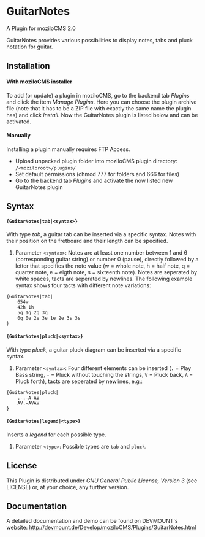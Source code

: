 GuitarNotes
===========

A Plugin for moziloCMS 2.0

GuitarNotes provides various possibilities to display notes, tabs and pluck notation for guitar.

## Installation
#### With moziloCMS installer
To add (or update) a plugin in moziloCMS, go to the backend tab *Plugins* and click the item *Manage Plugins*. Here you can choose the plugin archive file (note that it has to be a ZIP file with exactly the same name the plugin has) and click *Install*. Now the GuitarNotes plugin is listed below and can be activated.

#### Manually
Installing a plugin manually requires FTP Access.
- Upload unpacked plugin folder into moziloCMS plugin directory: ```/<moziloroot>/plugins/```
- Set default permissions (chmod 777 for folders and 666 for files)
- Go to the backend tab *Plugins* and activate the now listed new GuitarNotes plugin

## Syntax
#### ```{GuitarNotes|tab|<syntax>}```
With type *tab*, a guitar tab can be inserted via a specific syntax. Notes with their position on the fretboard and their length can be specified.

1. Parameter ```<syntax>```: Notes are at least one number between 1 and 6 (corresponding guitar string) or number 0 (pause), directly followed by a letter that specifies the note value (w = whole note, h = half note, q = quarter note, e = eigth note, s = sixteenth note). Notes are seperated by white spaces, tacts are seperated by newlines. The following example syntax shows four tacts with different note variations:
```
{GuitarNotes|tab|
    654w
    42h 1h
    5q 1q 2q 3q
    0q 0e 2e 3e 1e 2e 3s 3s
}
```

#### ```{GuitarNotes|pluck|<syntax>}```
With type *pluck*, a guitar pluck diagram can be inserted via a specific syntax.

1. Parameter ```<syntax>```: Four different elements can be inserted (```.``` = Play Bass string, ```-``` = Pluck without touching the strings, ```V``` = Pluck back, ```A``` = Pluck forth), tacts are seperated by newlines, e.g.:
```
{GuitarNotes|pluck|
    .-.-A-AV
    AV.-AVAV
}
```

#### ```{GuitarNotes|legend|<type>}```
Inserts a *legend* for each possible type.

1. Parameter ```<type>```: Possible types are ```tab``` and ```pluck```.

## License
This Plugin is distributed under *GNU General Public License, Version 3* (see LICENSE) or, at your choice, any further version.

## Documentation
A detailed documentation and demo can be found on DEVMOUNT's website:
http://devmount.de/Develop/moziloCMS/Plugins/GuitarNotes.html
